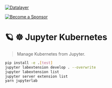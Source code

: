 [![Datalayer](https://assets.datalayer.tech/datalayer-25.svg)](https://datalayer.io)

[![Become a Sponsor](https://img.shields.io/static/v1?label=Become%20a%20Sponsor&message=%E2%9D%A4&logo=GitHub&style=flat&color=1ABC9C)](https://github.com/sponsors/datalayer)

# 🪐 ☸️ Jupyter Kubernetes

> Manage Kubernetes from Jupyter.

```bash
pip install -e .[test]
jupyter labextension develop . --overwrite
jupyter labextension list
jupyter server extension list
yarn jupyterlab
```
